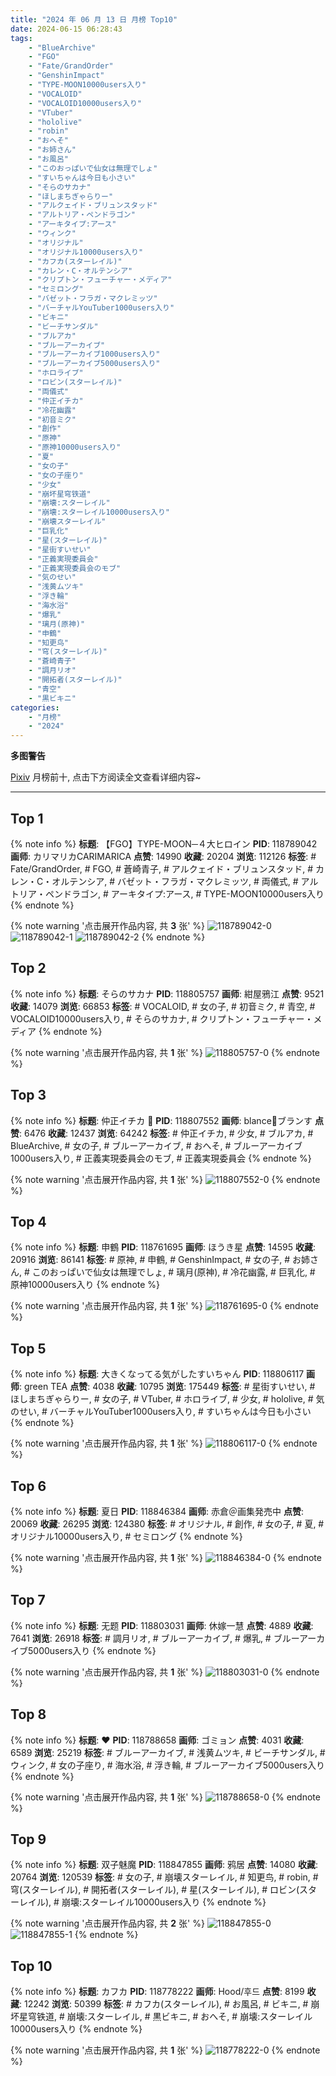 ```yaml
---
title: "2024 年 06 月 13 日 月榜 Top10"
date: 2024-06-15 06:28:43
tags:
    - "BlueArchive"
    - "FGO"
    - "Fate/GrandOrder"
    - "GenshinImpact"
    - "TYPE-MOON10000users入り"
    - "VOCALOID"
    - "VOCALOID10000users入り"
    - "VTuber"
    - "hololive"
    - "robin"
    - "おへそ"
    - "お姉さん"
    - "お風呂"
    - "このおっぱいで仙女は無理でしょ"
    - "すいちゃんは今日も小さい"
    - "そらのサカナ"
    - "ほしまちぎゃらりー"
    - "アルクェイド・ブリュンスタッド"
    - "アルトリア・ペンドラゴン"
    - "アーキタイプ:アース"
    - "ウィンク"
    - "オリジナル"
    - "オリジナル10000users入り"
    - "カフカ(スターレイル)"
    - "カレン・C・オルテンシア"
    - "クリプトン・フューチャー・メディア"
    - "セミロング"
    - "バゼット・フラガ・マクレミッツ"
    - "バーチャルYouTuber1000users入り"
    - "ビキニ"
    - "ビーチサンダル"
    - "ブルアカ"
    - "ブルーアーカイブ"
    - "ブルーアーカイブ1000users入り"
    - "ブルーアーカイブ5000users入り"
    - "ホロライブ"
    - "ロビン(スターレイル)"
    - "両儀式"
    - "仲正イチカ"
    - "冷花幽露"
    - "初音ミク"
    - "創作"
    - "原神"
    - "原神10000users入り"
    - "夏"
    - "女の子"
    - "女の子座り"
    - "少女"
    - "崩坏星穹铁道"
    - "崩壊:スターレイル"
    - "崩壊:スターレイル10000users入り"
    - "崩壊スターレイル"
    - "巨乳化"
    - "星(スターレイル)"
    - "星街すいせい"
    - "正義実現委員会"
    - "正義実現委員会のモブ"
    - "気のせい"
    - "浅黄ムツキ"
    - "浮き輪"
    - "海水浴"
    - "爆乳"
    - "璃月(原神)"
    - "申鶴"
    - "知更鸟"
    - "穹(スターレイル)"
    - "蒼崎青子"
    - "調月リオ"
    - "開拓者(スターレイル)"
    - "青空"
    - "黒ビキニ"
categories:
    - "月榜"
    - "2024"
---
```


<i class="fa fa-triangle-exclamation"></i>**多图警告**<i class="fa fa-triangle-exclamation"></i>

[Pixiv](https://www.pixiv.net/) 月榜前十, 点击下方阅读全文查看详细内容~

<!-- more -->

---

## Top 1

{% note info %}
**标题**: 【FGO】TYPE-MOON─４大ヒロイン
**PID**: 118789042 **画师**: カリマリカCARIMARICA
**点赞**: 14990 **收藏**: 20204 **浏览**: 112126
**标签**: # Fate/GrandOrder, # FGO, # 蒼崎青子, # アルクェイド・ブリュンスタッド, # カレン・C・オルテンシア, # バゼット・フラガ・マクレミッツ, # 両儀式, # アルトリア・ペンドラゴン, # アーキタイプ:アース, # TYPE-MOON10000users入り
{% endnote %}

{% note warning '点击展开作品内容, 共 **3** 张' %}
![118789042-0](https://i.pixiv.re/img-original/img/2024/05/17/00/05/31/118789042_p0.jpg)
![118789042-1](https://i.pixiv.re/img-original/img/2024/05/17/00/05/31/118789042_p1.jpg)
![118789042-2](https://i.pixiv.re/img-original/img/2024/05/17/00/05/31/118789042_p2.jpg)
{% endnote %}

## Top 2

{% note info %}
**标题**: そらのサカナ
**PID**: 118805757 **画师**: 紺屋鴉江
**点赞**: 9521 **收藏**: 14079 **浏览**: 66853
**标签**: # VOCALOID, # 女の子, # 初音ミク, # 青空, # VOCALOID10000users入り, # そらのサカナ, # クリプトン・フューチャー・メディア
{% endnote %}

{% note warning '点击展开作品内容, 共 **1** 张' %}
![118805757-0](https://i.pixiv.re/img-original/img/2024/05/17/18/48/33/118805757_p0.jpg)
{% endnote %}

## Top 3

{% note info %}
**标题**: 仲正イチカ 🥰
**PID**: 118807552 **画师**: blance💙ブランす
**点赞**: 6476 **收藏**: 12437 **浏览**: 64242
**标签**: # 仲正イチカ, # 少女, # ブルアカ, # BlueArchive, # 女の子, # ブルーアーカイブ, # おへそ, # ブルーアーカイブ1000users入り, # 正義実現委員会のモブ, # 正義実現委員会
{% endnote %}

{% note warning '点击展开作品内容, 共 **1** 张' %}
![118807552-0](https://i.pixiv.re/img-original/img/2024/05/17/19/58/08/118807552_p0.jpg)
{% endnote %}

## Top 4

{% note info %}
**标题**: 申鶴
**PID**: 118761695 **画师**: ほうき星
**点赞**: 14595 **收藏**: 20916 **浏览**: 86141
**标签**: # 原神, # 申鶴, # GenshinImpact, # 女の子, # お姉さん, # このおっぱいで仙女は無理でしょ, # 璃月(原神), # 冷花幽露, # 巨乳化, # 原神10000users入り
{% endnote %}

{% note warning '点击展开作品内容, 共 **1** 张' %}
![118761695-0](https://i.pixiv.re/img-original/img/2024/05/16/00/00/30/118761695_p0.jpg)
{% endnote %}

## Top 5

{% note info %}
**标题**: 大きくなってる気がしたすいちゃん
**PID**: 118806117 **画师**: green TEA
**点赞**: 4038 **收藏**: 10795 **浏览**: 175449
**标签**: # 星街すいせい, # ほしまちぎゃらりー, # 女の子, # VTuber, # ホロライブ, # 少女, # hololive, # 気のせい, # バーチャルYouTuber1000users入り, # すいちゃんは今日も小さい
{% endnote %}

{% note warning '点击展开作品内容, 共 **1** 张' %}
![118806117-0](https://i.pixiv.re/img-original/img/2024/05/17/19/00/53/118806117_p0.png)
{% endnote %}

## Top 6

{% note info %}
**标题**: 夏日
**PID**: 118846384 **画师**: 赤倉＠画集発売中
**点赞**: 20069 **收藏**: 26295 **浏览**: 124380
**标签**: # オリジナル, # 創作, # 女の子, # 夏, # オリジナル10000users入り, # セミロング
{% endnote %}

{% note warning '点击展开作品内容, 共 **1** 张' %}
![118846384-0](https://i.pixiv.re/img-original/img/2024/05/19/00/00/33/118846384_p0.png)
{% endnote %}

## Top 7

{% note info %}
**标题**: 无题
**PID**: 118803031 **画师**: 休嫁一慧
**点赞**: 4889 **收藏**: 7641 **浏览**: 26918
**标签**: # 調月リオ, # ブルーアーカイブ, # 爆乳, # ブルーアーカイブ5000users入り
{% endnote %}

{% note warning '点击展开作品内容, 共 **1** 张' %}
![118803031-0](https://i.pixiv.re/img-original/img/2024/05/17/16/37/26/118803031_p0.png)
{% endnote %}

## Top 8

{% note info %}
**标题**: ❤
**PID**: 118788658 **画师**: ゴミョン
**点赞**: 4031 **收藏**: 6589 **浏览**: 25219
**标签**: # ブルーアーカイブ, # 浅黄ムツキ, # ビーチサンダル, # ウィンク, # 女の子座り, # 海水浴, # 浮き輪, # ブルーアーカイブ5000users入り
{% endnote %}

{% note warning '点击展开作品内容, 共 **1** 张' %}
![118788658-0](https://i.pixiv.re/img-original/img/2024/05/17/00/00/30/118788658_p0.jpg)
{% endnote %}

## Top 9

{% note info %}
**标题**: 双子魅魔
**PID**: 118847855 **画师**: 鸦居
**点赞**: 14080 **收藏**: 20764 **浏览**: 120539
**标签**: # 女の子, # 崩壊スターレイル, # 知更鸟, # robin, # 穹(スターレイル), # 開拓者(スターレイル), # 星(スターレイル), # ロビン(スターレイル), # 崩壊:スターレイル10000users入り
{% endnote %}

{% note warning '点击展开作品内容, 共 **2** 张' %}
![118847855-0](https://i.pixiv.re/img-original/img/2024/05/19/00/38/26/118847855_p0.jpg)
![118847855-1](https://i.pixiv.re/img-original/img/2024/05/19/00/38/26/118847855_p1.jpg)
{% endnote %}

## Top 10

{% note info %}
**标题**: カフカ
**PID**: 118778222 **画师**: Hood/후드
**点赞**: 8199 **收藏**: 12242 **浏览**: 50399
**标签**: # カフカ(スターレイル), # お風呂, # ビキニ, # 崩坏星穹铁道, # 崩壊:スターレイル, # 黒ビキニ, # おへそ, # 崩壊:スターレイル10000users入り
{% endnote %}

{% note warning '点击展开作品内容, 共 **1** 张' %}
![118778222-0](https://i.pixiv.re/img-original/img/2024/05/16/18/04/15/118778222_p0.png)
{% endnote %}
